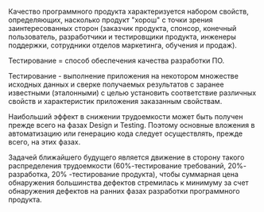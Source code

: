 Качество программного продукта характеризуется набором свойств, определяющих, насколько продукт "хорош" с точки зрения заинтересованных сторон (заказчик продукта, спонсор, конечный пользователь, разработчики и тестировщики продукта, инженеры поддержки, сотрудники отделов маркетинга, обучения и продаж). 

Тестирование = способ обеспечения качества разработки ПО. 

Тестирование - выполнение приложения на некотором множестве исходных данных и сверке получаемых результатов с заранее известными (эталонными) с целью установить соответствие различных свойств и характеристик приложения заказанным свойствам. 

Наибольший эффект в снижении трудоемкости может быть получен прежде всего на фазах Design и Testing. Поэтому основные вложения в автоматизацию или генерацию кода следует осуществлять, прежде всего, на этих фазах. 

Задачей ближайшего будущего является движение в сторону такого распределения трудоемкости (60%-тестирование требований, 20%- разработка, 20% -тестирование продукта), чтобы суммарная цена обнаружения большинства дефектов стремилась к минимуму за счет обнаружения дефектов на ранних фазах разработки программного продукта.
